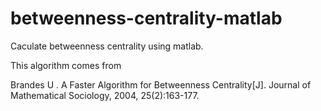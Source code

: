# betweenness-centrality-matlab
Caculate betweenness centrality using matlab.

This algorithm comes from

Brandes U . A Faster Algorithm for Betweenness Centrality[J]. Journal of Mathematical Sociology, 2004, 25(2):163-177.
